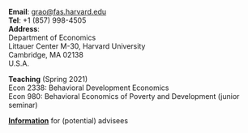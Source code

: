 __Email__: [grao@fas.harvard.edu](grao@fas.harvard.edu)  
__Tel__: +1 (857) 998-4505  
__Address__:  
Department of Economics  
Littauer Center M-30, Harvard University  
Cambridge, MA 02138  
U.S.A.  

__Teaching__ (Spring 2021)  
Econ 2338: Behavioral Development Economics   
Econ 980: Behavioral Economics of Poverty and Development (junior seminar)

__[Information](/info_for_potential)__ for (potential) advisees

